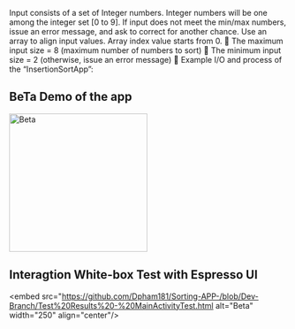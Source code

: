Input consists of a set of Integer numbers. Integer numbers will be one among the
integer set [0 to 9]. If input does not meet the min/max numbers, issue an error
message, and ask to correct for another chance. Use an array to align input values. Array
index value starts from 0.
 The maximum input size = 8 (maximum number of numbers to sort)
 The minimum input size = 2 (otherwise, issue an error message)
 Example I/O and process of the “InsertionSortApp”:


##  BeTa Demo of the app
 <img src="https://github.com/Dpham181/Sorting-APP-/blob/master/beta.gif" alt="Beta" width="250" align="center" />


## Interagtion White-box Test with Espresso UI 

<embed src="https://github.com/Dpham181/Sorting-APP-/blob/Dev-Branch/Test%20Results%20-%20MainActivityTest.html alt="Beta" width="250" align="center"/>

